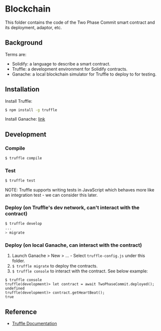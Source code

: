 # Blockchain

This folder contains the code of the Two Phase Commit smart contract and its
deployment, adaptor, etc.

## Background

Terms are:

- Solidify: a language to describe a smart contract.
- Truffle: a development environment for Solidify contracts.
- Ganache: a local blockchain simulator for Truffle to deploy to for testing.

## Installation

Install Truffle:

```bash
$ npm install -g truffle
```

Install Ganache: [link](https://trufflesuite.com/ganache/)

## Development

### Compile

```bash
$ truffle compile
```

### Test

```bash
$ truffle test
```

NOTE: Truffle supports writing tests in JavaScript which behaves more like an
integration test - we can consider this later.

### Deploy (on Truffle's dev network, can't interact with the contract)

```bash
$ truffle develop
...
> migrate
```

### Deploy (on local Ganache, can interact with the contract)

1. Launch Ganache > New > ... - Select `truffle-config.js` under this folder.
2. `$ truffle migrate` to deploy the contracts.
3. `$ truffle console` to interact with the contract. See below example:

```
$ truffle console
truffle(development)> let contract = await TwoPhaseCommit.deployed();
undefined
truffle(development)> contract.getHeartBeat();
true
```

## Reference

- [Truffle Documentation](https://trufflesuite.com/docs/truffle/)
